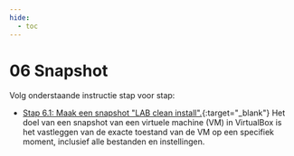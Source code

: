 ```yaml
---
hide:
  - toc
---
```


# 06 Snapshot

Volg onderstaande instructie stap voor stap:

- [Stap 6.1: Maak een snapshot "LAB clean install".](../../howtos/maak-snapshot-vm-virtualbox-labclean/index.md){:target="_blank"} 
Het doel van een snapshot van een virtuele machine (VM) in VirtualBox is het vastleggen van de exacte toestand van de VM op een specifiek moment, inclusief alle bestanden en instellingen.


